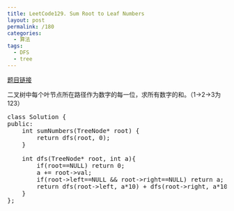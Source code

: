 ```yaml
---
title: LeetCode129. Sum Root to Leaf Numbers
layout: post
permalink: /180
categories:
  - 算法
tags:
  - DFS
  - tree
---
```

[题目链接](https://leetcode.com/problems/sum-root-to-leaf-numbers/)

二叉树中每个叶节点所在路径作为数字的每一位，求所有数字的和。（1->2->3为123）

<pre class="brush: cpp; title: ; notranslate" title="">class Solution {
public:
    int sumNumbers(TreeNode* root) {
        return dfs(root, 0);
    }
    
    int dfs(TreeNode* root, int a){
        if(root==NULL) return 0;
        a += root-&gt;val;
        if(root-&gt;left==NULL && root-&gt;right==NULL) return a;
        return dfs(root-&gt;left, a*10) + dfs(root-&gt;right, a*10);
    }
};
</pre>